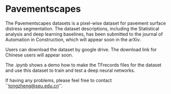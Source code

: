 # Pavementscapes
The Pavementscapes datasets is a pixel-wise dataset for pavement surface distress segmentation. The dataset descriptions, including the Statistical analysis and deep learning baselines, has been submitted to the journal of Automation in Construction, which will appear soon in the arXiv.

Users can download the dataset by google drive. The download link for Chinese users will appear soon.

The .ipynb shows a demo how to make the TFrecords files for the dataset and use this dataset to train and test a deep neural networks.

If having any problems, please feel free to contact ``tongzheng@seu.edu.cn''.
